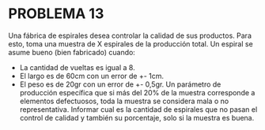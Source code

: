 # PROBLEMA 13

Una fábrica de espirales desea controlar la calidad de sus productos. Para esto, toma una muestra 
de X espirales de la producción total. Un espiral se asume bueno (bien fabricado) cuando: 
- La cantidad de vueltas es igual a 8. 
- El largo es de 60cm con un error de  +- 1cm. 
- El peso es de 20gr con un error de +- 0,5gr. 
Un parámetro de producción específica que si más del 20% de la muestra corresponde a elementos 
defectuosos, toda la muestra se considera mala o no representativa. Informar cual es la cantidad de 
espirales que no pasan el control de calidad y también su porcentaje, solo si la muestra es buena.